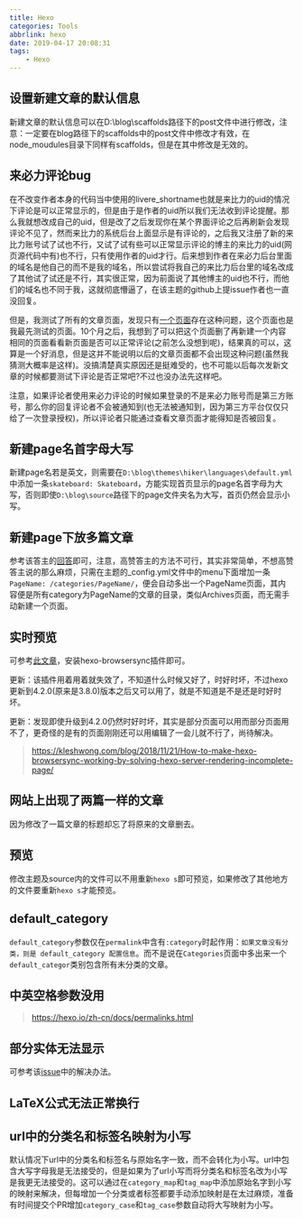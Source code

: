 ```yaml
---
title: Hexo
categories: Tools
abbrlink: hexo
date: 2019-04-17 20:08:31
tags: 
    - Hexo
---
```


## 设置新建文章的默认信息
新建文章的默认信息可以在D:\blog\scaffolds路径下的post文件中进行修改，注意：一定要在blog路径下的scaffolds中的post文件中修改才有效，在node_moudules目录下同样有scaffolds，但是在其中修改是无效的。

## 来必力评论bug
在不改变作者本身的代码当中使用的livere_shortname也就是来比力的uid的情况下评论是可以正常显示的，但是由于是作者的uid所以我们无法收到评论提醒。那么我就想改成自己的uid，但是改了之后发现你在某个界面评论之后再刷新会发现评论不见了，然而来比力的系统后台上面显示是有评论的，之后我又注册了新的来比力账号试了试也不行，又试了试有些可以正常显示评论的博主的来比力的uid(网页源代码中有)也不行，只有使用作者的uid才行。后来想到作者在来必力后台里面的域名是他自己的而不是我的域名，所以尝试将我自己的来比力后台里的域名改成了其他试了试还是不行，其实很正常，因为前面说了其他博主的uid也不行，而他们的域名也不同于我，这就彻底懵逼了，在该主题的github上提issue作者也一直没回复。

但是，我测试了所有的文章页面，发现只有[一个页面](file:///D:/blog/public/posts/f082c70.html)存在这种问题，这个页面也是我最先测试的页面。10个月之后，我想到了可以把这个页面删了再新建一个内容相同的页面看看新页面是否可以正常评论(之前怎么没想到呢)，结果真的可以，这算是一个好消息，但是这并不能说明以后的文章页面都不会出现这种问题(虽然我猜测大概率是这样)。没搞清楚真实原因还是挺难受的，也不可能以后每次发新文章的时候都要测试下评论是否正常吧?不过也没办法先这样吧。

注意，如果评论者使用来必力评论的时候如果登录的不是来必力账号而是第三方账号，那么你的回复评论者不会被通知到(也无法被通知到，因为第三方平台仅仅只给了一次登录授权)，所以评论者只能通过查看文章页面才能得知是否被回复。

## 新建page名首字母大写
新建page名若是英文，则需要在`D:\blog\themes\hiker\languages\default.yml`中添加一条`skateboard: Skateboard`，方能实现首页显示的page名首字母为大写，否则即使`D:\blog\source`路径下的page文件夹名为大写，首页仍然会显示小写。

## 新建page下放多篇文章
参考该答主的[回答](https://www.zhihu.com/question/33324071/answer/247195699)即可，注意，高赞答主的方法不可行，其实非常简单，不想高赞答主说的那么麻烦，只需在主题的_config.yml文件中的menu下面增加一条`PageName: /categories/PageName/`，便会自动多出一个PageName页面，其内容便是所有category为PageName的文章的目录，类似Archives页面，而无需手动新建一个页面。 

## 实时预览
可参考[此文章](https://blog.mutoe.com/2016/hexo-post-livereload-edit/)，安装hexo-browsersync插件即可。

更新：该插件用着用着就失效了，不知道什么时候又好了，时好时坏，不过hexo更新到4.2.0(原来是3.8.0)版本之后又可以用了，就是不知道是不是还是时好时坏。

更新：发现即使升级到4.2.0仍然时好时坏，其实是部分页面可以用而部分页面用不了，更奇怪的是有的页面刚刚还可以用编辑了一会儿就不行了，尚待解决。

>https://kleshwong.com/blog/2018/11/21/How-to-make-hexo-browsersync-working-by-solving-hexo-server-rendering-incomplete-page/

## 网站上出现了两篇一样的文章
因为修改了一篇文章的标题却忘了将原来的文章删去。

## 预览
修改主题及source内的文件可以不用重新`hexo s`即可预览，如果修改了其他地方的文件要重新`hexo s`才能预览。

## default_category
`default_category`参数仅在`permalink`中含有`:category`时起作用：`如果文章没有分类，则是 default_category 配置信息`。而不是说在`Categories`页面中多出来一个`default_categor`类别包含所有未分类的文章。

## 中英空格参数没用

>https://hexo.io/zh-cn/docs/permalinks.html

## 部分实体无法显示
可参考该[issue](https://github.com/hexojs/hexo/issues/4053)中的解决办法。

## LaTeX公式无法正常换行

## url中的分类名和标签名映射为小写
默认情况下url中的分类名和标签名与原始名字一致，而不会转化为小写。url中包含大写字母我是无法接受的，但是如果为了url小写而将分类名和标签名改为小写是我更无法接受的。这可以通过在`category_map`和`tag_map`中添加原始名字到小写的映射来解决，但每增加一个分类或者标签都要手动添加映射是在太过麻烦，准备有时间提交个PR增加`category_case`和`tag_case`参数自动将大写映射为小写。

